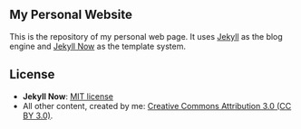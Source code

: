 ## My Personal Website ##

This is the repository of my personal web page. It uses [Jekyll](http://jekyllrb.com) as the blog engine and [Jekyll Now](https://github.com/barryclark/jekyll-now/) as the template system.

## License ##

* **Jekyll Now**: [MIT license](http://opensource.org/licenses/MIT)
* All other content, created by me: [Creative Commons Attribution 3.0 (CC BY 3.0)](http://creativecommons.org/licenses/by/3.0/legalcode).
